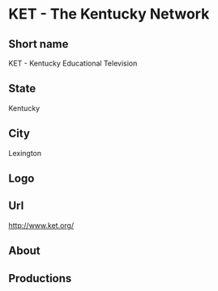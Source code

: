 # KET - The Kentucky Network

## Short name

KET - Kentucky Educational Television

## State

Kentucky

## City

Lexington

## Logo



## Url

http://www.ket.org/

## About



## Productions


